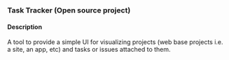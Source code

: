 ### Task Tracker (Open source project)

#### Description
A tool to provide a simple UI for visualizing projects (web base projects i.e. a site, an app, etc) and tasks or issues attached to them.

